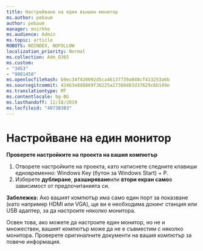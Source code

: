 ```yaml
---
title: Настройване на един външен монитор
ms.author: pebaum
author: pebaum
manager: mnirkhe
ms.audience: Admin
ms.topic: article
ROBOTS: NOINDEX, NOFOLLOW
localization_priority: Normal
ms.collection: Adm_O365
ms.custom:
- "3453"
- "9001450"
ms.openlocfilehash: b9ec34f420092d5ca46137739a848cf413253a6b
ms.sourcegitcommit: 42463e8d8869f36225a27388d83d37629c6b149e
ms.translationtype: MT
ms.contentlocale: bg-BG
ms.lasthandoff: 12/18/2019
ms.locfileid: "40738383"
---
```

# <a name="set-up-one-monitor"></a>Настройване на един монитор

**Проверете настройките на проекта на вашия компютър**

1. Отворете настройките на проекта, като натиснете следните клавиши едновременно: Windows Key (бутон за Windows Start) + P.
2. Изберете **дублиране**, **разширяване**или **втори екран само**в зависимост от предпочитанията си.

**Забележка:** Ако вашият компютър има само един порт за показване (като например HDMI или VGA), ще ви е необходима докинг станция или USB адаптер, за да настроите няколко монитора.

Освен това, ако можете да настроите един монитор, но не и множествен, вашият компютър може да не е съвместим с няколко монитора. Проверете оригиналните документи на вашия компютър за повече информация.